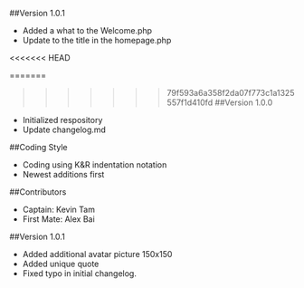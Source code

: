 ##Version 1.0.1
* Added a what to the Welcome.php
* Update to the title in the homepage.php

<<<<<<< HEAD

=======
>>>>>>> 79f593a6a358f2da07f773c1a1325557f1d410fd
##Version 1.0.0
* Initialized respository 
* Update changelog.md

##Coding Style
* Coding using K&R indentation notation
* Newest additions first

##Contributors
* Captain: Kevin Tam 
* First Mate: Alex Bai

##Version 1.0.1
* Added additional avatar picture 150x150 
* Added unique quote
* Fixed typo in initial changelog.
